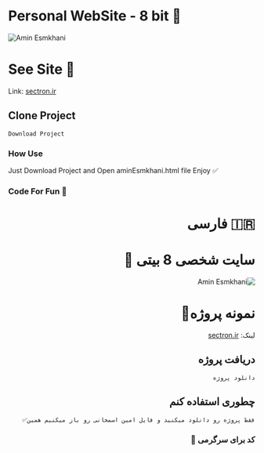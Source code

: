 # Personal WebSite - 8 bit 🤖

![Amin Esmkhani](https://s4.uupload.ir/files/mysite_n448.jpg)

# See Site 👀

Link: [sectron.ir](https://sectron.ir/)

## Clone Project
```
Download Project 
```

### How Use

Just Download Project and Open aminEsmkhani.html file Enjoy ✅

### Code For Fun 🤪


<div dir="rtl">

# 🇮🇷 فارسی

# سایت شخصی 8 بیتی 🤖

![Amin Esmkhani](https://s4.uupload.ir/files/mysite_n448.jpg)

# نمونه پروژه👀

لینک: [sectron.ir](https://sectron.ir/)

## دریافت پروژه
```
دانلود پروژه
```

## چطوری استفاده کنم
```
فقط پروژه رو دانلود میکنید و فایل امین اسمخانی رو باز میکنیم همین✅
```

### کد برای سرگرمی 🤪

